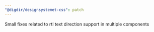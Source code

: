 ```yaml
---
"@digdir/designsystemet-css": patch
---
```


Small fixes related to rtl text direction support in multiple components

